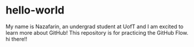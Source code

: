 # hello-world 
My name is Nazafarin, an undergrad student at UofT and I am excited to learn more about GitHub!
This repository is for practicing the GitHub Flow. hi there!!

